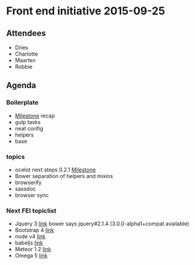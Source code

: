 # Front end initiative 2015-09-25

## Attendees
  * Dries
  * Charlotte
  * Maarten
  * Robbie
  

## Agenda
### Boilerplate
  * [Milestone](https://github.com/Crosscheck/Ocelot/issues?q=milestone%3A%22Version+0.2.0%22+is%3Aclosed) recap 
  * gulp tasks
  * neat config
  * helpers
  * base

### topics
  * ocelot next steps 0.2.1 [Milestone](https://github.com/Crosscheck/Ocelot/milestones/Version%200.2.1)
  * Bower separation of helpers and mixins
  * browserify
  * sassdoc
  * browser sync


### Next FEI topiclist
* Jquery 3 [link](http://blog.jquery.com/2015/07/13/jquery-3-0-and-jquery-compat-3-0-alpha-versions-released/) bower says jquery#2.1.4 (3.0.0-alpha1+compat available)
* Bootstrap 4 [link](http://blog.getbootstrap.com/2015/08/19/bootstrap-4-alpha/)
* node v4 [link](https://nodejs.org/en/blog/release/v4.0.0/)
* babeljs [link](https://babeljs.io/)
* Meteor 1.2 [link](http://info.meteor.com/blog/announcing-meteor-1.2)
* Omega 5 [link](https://www.drupal.org/project/omega)
